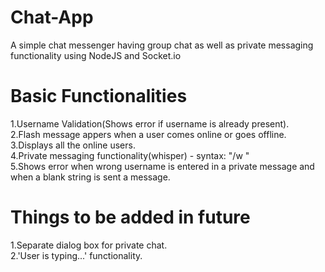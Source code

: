 # Chat-App

A simple chat messenger having group chat as well as private messaging functionality using NodeJS and Socket.io

# Basic Functionalities

1.Username Validation(Shows error if username is already present).<br />
2.Flash message appers when a user comes online or goes offline.<br />
3.Displays all the online users.<br />
4.Private messaging functionality(whisper) - syntax: "/w <username> <your message>"<br />
5.Shows error when wrong username is entered in a private message and when a blank string is sent a message.<br />

# Things to be added in future

1.Separate dialog box for private chat.<br />
2.'User is typing...' functionality.
